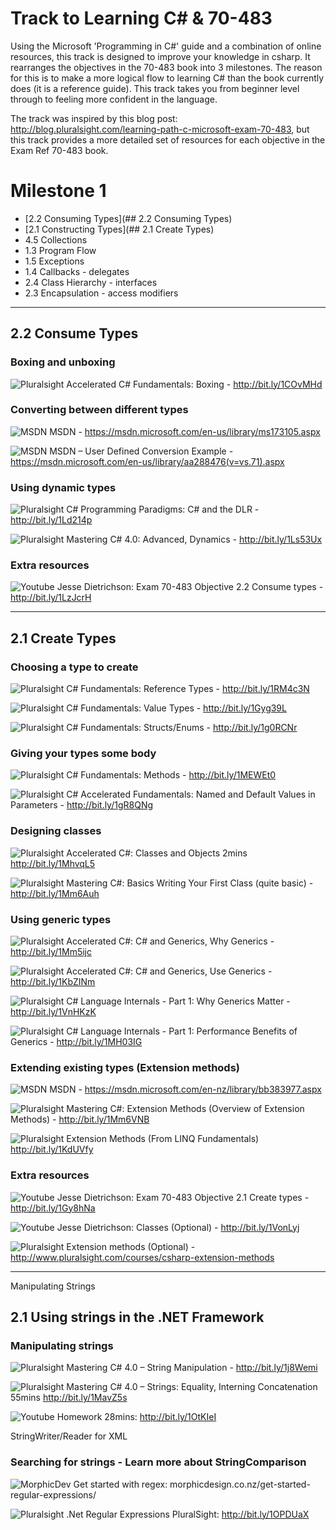 Track to Learning C\# & 70-483
======

Using the Microsoft 'Programming in C\#' guide and a combination of online resources, 
this track is designed to improve your knowledge in csharp. It rearranges the objectives in the 70-483 book into 3 milestones. 
The reason for this is to make a more logical flow to learning C# than the book currently does (it is a reference guide). This track takes you from beginner level through to feeling more confident in the language.

The track was inspired by this blog post: http://blog.pluralsight.com/learning-path-c-microsoft-exam-70-483, 
but this track provides a more detailed set of resources for each objective in the Exam Ref 70-483 book.

# Milestone 1
* [2.2 Consuming Types](## 2.2 Consuming Types)
* [2.1 Constructing Types](## 2.1 Create Types)
* 4.5 Collections
* 1.3 Program Flow
* 1.5 Exceptions
* 1.4 Callbacks - delegates
* 2.4 Class Hierarchy - interfaces
* 2.3 Encapsulation - access modifiers

-----
## 2.2 Consume Types
### Boxing and unboxing
![Pluralsight][ICON-PS] Accelerated C# Fundamentals: Boxing - http://bit.ly/1COvMHd

### Converting between different types
![MSDN][ICON-MS] MSDN - https://msdn.microsoft.com/en-us/library/ms173105.aspx
 
![MSDN][ICON-MS] MSDN – User Defined Conversion Example - https://msdn.microsoft.com/en-us/library/aa288476(v=vs.71).aspx 

### Using dynamic types
![Pluralsight][ICON-PS] C# Programming Paradigms: C# and the DLR - http://bit.ly/1Ld214p 

![Pluralsight][ICON-PS] Mastering C# 4.0: Advanced, Dynamics - http://bit.ly/1Ls53Ux 

### Extra resources
![Youtube][ICON-YT] Jesse Dietrichson: Exam 70-483 Objective 2.2 Consume types - http://bit.ly/1LzJcrH 

-----

## 2.1 Create Types
### Choosing a type to create
![Pluralsight][ICON-PS] C# Fundamentals: Reference Types - http://bit.ly/1RM4c3N 

![Pluralsight][ICON-PS] C# Fundamentals: Value Types - http://bit.ly/1Gyg39L
 
![Pluralsight][ICON-PS] C# Fundamentals: Structs/Enums - http://bit.ly/1g0RCNr 


### Giving your types some body
![Pluralsight][ICON-PS] C# Fundamentals: Methods - http://bit.ly/1MEWEt0 

![Pluralsight][ICON-PS] C# Accelerated Fundamentals: Named and Default Values in Parameters - http://bit.ly/1gR8QNg 

### Designing classes
![Pluralsight][ICON-PS] Accelerated C#: Classes and Objects 2mins http://bit.ly/1MhvqL5 

![Pluralsight][ICON-PS] Mastering C#: Basics Writing Your First Class (quite basic) - http://bit.ly/1Mm6Auh 


### Using generic types
![Pluralsight][ICON-PS] Accelerated C#: C# and Generics, Why Generics - http://bit.ly/1Mm5ijc 

![Pluralsight][ICON-PS] Accelerated C#: C# and Generics, Use Generics - http://bit.ly/1KbZINm

![Pluralsight][ICON-PS] C# Language Internals - Part 1: Why Generics Matter -  http://bit.ly/1VnHKzK

![Pluralsight][ICON-PS] C# Language Internals - Part 1: Performance Benefits of Generics - http://bit.ly/1MH03IG


### Extending existing types (Extension methods)
 
![MSDN][ICON-MS] MSDN - https://msdn.microsoft.com/en-nz/library/bb383977.aspx 

![Pluralsight][ICON-PS] Mastering C#: Extension Methods (Overview of Extension Methods) - http://bit.ly/1Mm6VNB 

![Pluralsight][ICON-PS] Extension Methods (From LINQ Fundamentals) http://bit.ly/1KdUVfy 			

### Extra resources
![Youtube][ICON-YT] Jesse Dietrichson: Exam 70-483 Objective 2.1 Create types - http://bit.ly/1Gy8hNa 

![Youtube][ICON-YT] Jesse Dietrichson: Classes (Optional) - http://bit.ly/1VonLyj 

![Pluralsight][ICON-PS] Extension methods (Optional) - http://www.pluralsight.com/courses/csharp-extension-methods 

-----

 Manipulating Strings

## 2.1 Using strings in the .NET Framework
### Manipulating strings
 ![Pluralsight][ICON-PS] Mastering C# 4.0 – String Manipulation - http://bit.ly/1j8Wemi 

 ![Pluralsight][ICON-PS] Mastering C# 4.0 – Strings: Equality, Interning Concatenation 55mins http://bit.ly/1MavZ5s

 ![Youtube][ICON-YT] Homework 28mins: http://bit.ly/1OtKIeI

StringWriter/Reader for XML

### Searching for strings - Learn more about StringComparison
 ![MorphicDev][ICON-MD] Get started with regex: morphicdesign.co.nz/get-started-regular-expressions/ 

 ![Pluralsight][ICON-PS] .Net Regular Expressions PluralSight:  http://bit.ly/1OPDUaX 
 
[ICON-YT]: http://www.cami.com/images/favicon_youtube.png
[ICON-MD]: http://morphicdesign.co.nz/wp-content/uploads/2014/02/favicon.gif
[ICON-PS]: http://www.pluralsight.com/favicon.ico
[ICON-MS]: http://bit.ly/1Z2aZaN
